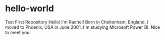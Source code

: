 # hello-world
Test First Repository
Hello! I'm Rachel! Born in Cheltenham, England. I moved to Phoenix, USA in June 2001. I'm studying Microsoft Power BI. Nice to meet you!
